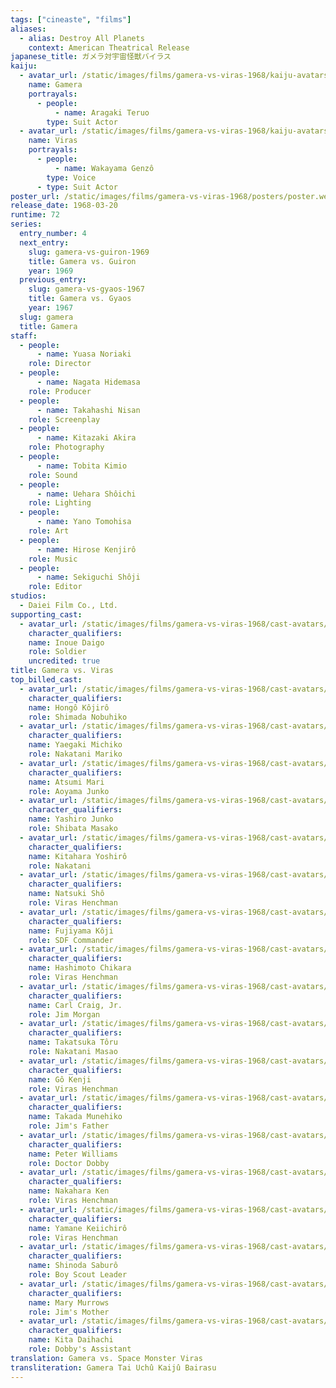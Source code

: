```yaml
---
tags: ["cineaste", "films"]
aliases:
  - alias: Destroy All Planets
    context: American Theatrical Release
japanese_title: ガメラ対宇宙怪獣バイラス
kaiju:
  - avatar_url: /static/images/films/gamera-vs-viras-1968/kaiju-avatars/teruo-aragaki-0.webp
    name: Gamera
    portrayals:
      - people:
          - name: Aragaki Teruo
        type: Suit Actor
  - avatar_url: /static/images/films/gamera-vs-viras-1968/kaiju-avatars/genzo-wakayama-0.webp
    name: Viras
    portrayals:
      - people:
          - name: Wakayama Genzô
        type: Voice
      - type: Suit Actor
poster_url: /static/images/films/gamera-vs-viras-1968/posters/poster.webp
release_date: 1968-03-20
runtime: 72
series:
  entry_number: 4
  next_entry:
    slug: gamera-vs-guiron-1969
    title: Gamera vs. Guiron
    year: 1969
  previous_entry:
    slug: gamera-vs-gyaos-1967
    title: Gamera vs. Gyaos
    year: 1967
  slug: gamera
  title: Gamera
staff:
  - people:
      - name: Yuasa Noriaki
    role: Director
  - people:
      - name: Nagata Hidemasa
    role: Producer
  - people:
      - name: Takahashi Nisan
    role: Screenplay
  - people:
      - name: Kitazaki Akira
    role: Photography
  - people:
      - name: Tobita Kimio
    role: Sound
  - people:
      - name: Uehara Shôichi
    role: Lighting
  - people:
      - name: Yano Tomohisa
    role: Art
  - people:
      - name: Hirose Kenjirô
    role: Music
  - people:
      - name: Sekiguchi Shôji
    role: Editor
studios:
  - Daiei Film Co., Ltd.
supporting_cast:
  - avatar_url: /static/images/films/gamera-vs-viras-1968/cast-avatars/daigo-inoue-0.webp
    character_qualifiers:
    name: Inoue Daigo
    role: Soldier
    uncredited: true
title: Gamera vs. Viras
top_billed_cast:
  - avatar_url: /static/images/films/gamera-vs-viras-1968/cast-avatars/kojiro-hongo-0.webp
    character_qualifiers:
    name: Hongô Kôjirô
    role: Shimada Nobuhiko
  - avatar_url: /static/images/films/gamera-vs-viras-1968/cast-avatars/michiko-yaegaki-0.webp
    character_qualifiers:
    name: Yaegaki Michiko
    role: Nakatani Mariko
  - avatar_url: /static/images/films/gamera-vs-viras-1968/cast-avatars/mari-atsumi-0.webp
    character_qualifiers:
    name: Atsumi Mari
    role: Aoyama Junko
  - avatar_url: /static/images/films/gamera-vs-viras-1968/cast-avatars/junko-yashiro-0.webp
    character_qualifiers:
    name: Yashiro Junko
    role: Shibata Masako
  - avatar_url: /static/images/films/gamera-vs-viras-1968/cast-avatars/yoshiro-kitahara-0.webp
    character_qualifiers:
    name: Kitahara Yoshirô
    role: Nakatani
  - avatar_url: /static/images/films/gamera-vs-viras-1968/cast-avatars/sho-natsuki-0.webp
    character_qualifiers:
    name: Natsuki Shô
    role: Viras Henchman
  - avatar_url: /static/images/films/gamera-vs-viras-1968/cast-avatars/koji-fujiyama-0.webp
    character_qualifiers:
    name: Fujiyama Kôji
    role: SDF Commander
  - avatar_url: /static/images/films/gamera-vs-viras-1968/cast-avatars/chikara-hashimoto-0.webp
    character_qualifiers:
    name: Hashimoto Chikara
    role: Viras Henchman
  - avatar_url: /static/images/films/gamera-vs-viras-1968/cast-avatars/carl-craig-jr-0.webp
    character_qualifiers:
    name: Carl Craig, Jr.
    role: Jim Morgan
  - avatar_url: /static/images/films/gamera-vs-viras-1968/cast-avatars/toru-takatsuka-0.webp
    character_qualifiers:
    name: Takatsuka Tôru
    role: Nakatani Masao
  - avatar_url: /static/images/films/gamera-vs-viras-1968/cast-avatars/kenji-go-0.webp
    character_qualifiers:
    name: Gô Kenji
    role: Viras Henchman
  - avatar_url: /static/images/films/gamera-vs-viras-1968/cast-avatars/munehiko-takada-0.webp
    character_qualifiers:
    name: Takada Munehiko
    role: Jim's Father
  - avatar_url: /static/images/films/gamera-vs-viras-1968/cast-avatars/peter-williams-0.webp
    character_qualifiers:
    name: Peter Williams
    role: Doctor Dobby
  - avatar_url: /static/images/films/gamera-vs-viras-1968/cast-avatars/ken-nakahara-0.webp
    character_qualifiers:
    name: Nakahara Ken
    role: Viras Henchman
  - avatar_url: /static/images/films/gamera-vs-viras-1968/cast-avatars/keiichiro-yamane-0.webp
    character_qualifiers:
    name: Yamane Keiichirô
    role: Viras Henchman
  - avatar_url: /static/images/films/gamera-vs-viras-1968/cast-avatars/saburo-shinoda-0.webp
    character_qualifiers:
    name: Shinoda Saburô
    role: Boy Scout Leader
  - avatar_url: /static/images/films/gamera-vs-viras-1968/cast-avatars/mary-murrows-0.webp
    character_qualifiers:
    name: Mary Murrows
    role: Jim's Mother
  - avatar_url: /static/images/films/gamera-vs-viras-1968/cast-avatars/daihachi-kita-0.webp
    character_qualifiers:
    name: Kita Daihachi
    role: Dobby's Assistant
translation: Gamera vs. Space Monster Viras
transliteration: Gamera Tai Uchû Kaijû Bairasu
---
```

